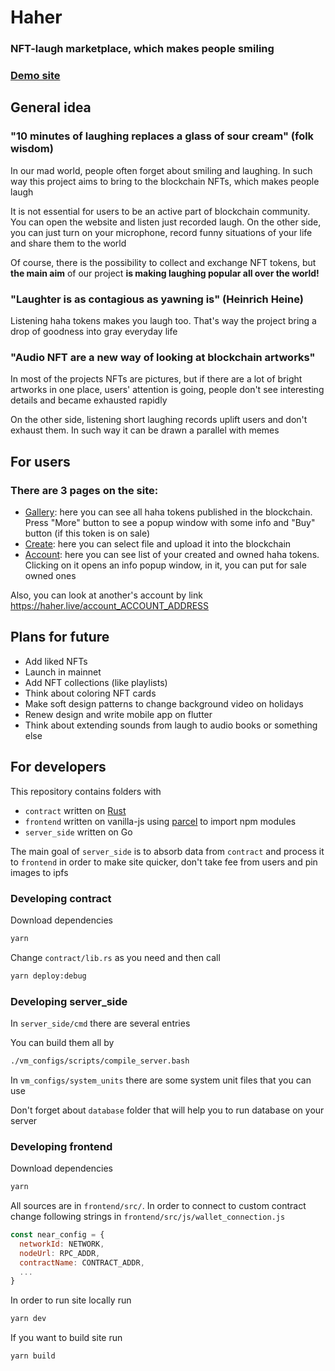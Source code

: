 # Haher
### NFT-laugh marketplace, which makes people smiling


### [Demo site](https://haher.live)

<!-- ### [Demo on YouTube](https://www.youtube.com/watch?v=) -->


## General idea
### "10 minutes of laughing replaces a glass of sour cream" (folk wisdom)
In our mad world, people often forget about smiling and laughing. In such way this project aims to bring to the blockchain NFTs, which makes people laugh

It is not essential for users to be an active part of blockchain community. You can open the website and listen just recorded laugh.
On the other side, you can just turn on your microphone, record funny situations of your life and share them to the world

Of course, there is the possibility to collect and exchange NFT tokens, but **the main aim** of our project **is making laughing popular all over the world!**

### "Laughter is as contagious as yawning is" (Heinrich Heine)
Listening haha tokens makes you laugh too. That's way the project bring a drop of goodness into gray everyday life

### "Audio NFT are a new way of looking at blockchain artworks"
In most of the projects NFTs are pictures, but if there are a lot of bright artworks in one place, users' attention is going, people don't see interesting details and became exhausted rapidly

On the other side, listening short laughing records uplift users and don't exhaust them. In such way it can be drawn a parallel with memes


## For users
### There are 3 pages on the site:
- [Gallery](https://haher.live): here you can see all haha tokens published in the blockchain. Press "More" button to see a popup window with some info and "Buy" button (if this token is on sale)
- [Create](https://haher.live/new): here you can select file and upload it into the blockchain
- [Account](https://haher.live/account): here you can see list of your created and owned haha tokens. Clicking on it opens an info popup window, in it, you can put for sale owned ones

Also, you can look at another's account by link https://haher.live/account_ACCOUNT_ADDRESS


## Plans for future
- Add liked NFTs
- Launch in mainnet
- Add NFT collections (like playlists)
- Think about coloring NFT cards
- Make soft design patterns to change background video on holidays
- Renew design and write mobile app on flutter
- Think about extending sounds from laugh to audio books or something else


## For developers
This repository contains folders with 
- `contract` written on [Rust](https://docs.rs/near-sdk)
- `frontend` written on vanilla-js using [parcel](https://parceljs.org) to import npm modules
- `server_side` written on Go

The main goal of `server_side` is to absorb data from `contract` and process it to `frontend` in order to make site quicker, don't take fee from users and pin images to ipfs

### Developing contract
Download dependencies
```sh
yarn
```
Change `contract/lib.rs` as you need and then call
```sh
yarn deploy:debug
```

### Developing server_side
In `server_side/cmd` there are several entries

You can build them all by
```sh
./vm_configs/scripts/compile_server.bash
```

In `vm_configs/system_units` there are some system unit files that you can use

Don't forget about `database` folder that will help you to run database on your server

### Developing frontend
Download dependencies
```sh
yarn
```
All sources are in `frontend/src/`. In order to connect to custom contract change following strings in `frontend/src/js/wallet_connection.js`
```js
const near_config = {
  networkId: NETWORK,
  nodeUrl: RPC_ADDR,
  contractName: CONTRACT_ADDR,
  ...
}
```

In order to run site locally run
```sh
yarn dev
```
If you want to build site run
```sh
yarn build
```